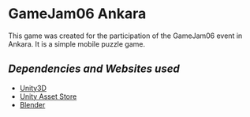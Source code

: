 <h1>GameJam06 Ankara</h1>
This game was created for the participation of the GameJam06 event in Ankara.
It is a simple mobile puzzle game.
<h2><i>Dependencies and Websites used</i></h2>
<ul>
	<li><a href="https://unity3d.com/get-unity/download">Unity3D</a></li>
	<li><a href="https://www.assetstore.unity3d.com/en/">Unity Asset Store</li>
	<li><a href="https://www.blender.org/">Blender</a></li>
</ul>
